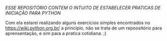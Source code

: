 *ESSE REPOSITÓRIO CONTEM O INTUITO DE ESTABELECER PRATICAS DE INICIAÇÃO PARA PYTHON*

Com ela estarei realizando alguns exercicios simples encontrados no https://wiki.python.org.br/
a principio, não se trata de um repoositório para aprensentação, e sim para a pratica cotidiana. ;)
